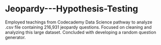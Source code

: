 # Jeopardy---Hypothesis-Testing
Employed teachings from Codecademy Data Science pathway to analyze .csv file containing 216,931 jeopardy questions. Focused on cleaning and analyzing this large dataset. Concluded with developing a random question generator. 
